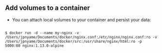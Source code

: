 ##  Add volumes to a container

* You can attach local volumes to your container and persist your data:
<section>
<pre><code data-trim>
$ docker run -d --name my-nginx -v /Users/jpnyame/Documents/docker/nginx.conf:/etc/nginx/nginx.conf:ro -v /Users/jpnyame/Documents/docker/src:/usr/share/nginx/html:ro -p 5000:80 nginx:1.13.0-alpine
</code></pre>
</section>
